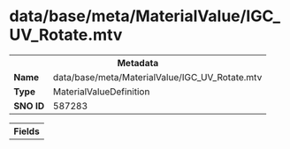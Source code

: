 <h1>data/base/meta/MaterialValue/IGC_UV_Rotate.mtv</h1><table><tr><th colspan="100%">Metadata</th></tr><tr><td><b>Name</b></td><td>data/base/meta/MaterialValue/IGC_UV_Rotate.mtv</td></tr><tr><td><b>Type</b></td><td>MaterialValueDefinition</td></tr><tr><td><b>SNO ID</b></td><td>587283</td></tr></table>

<table><tr><th colspan="100%">Fields</th></tr></table>

